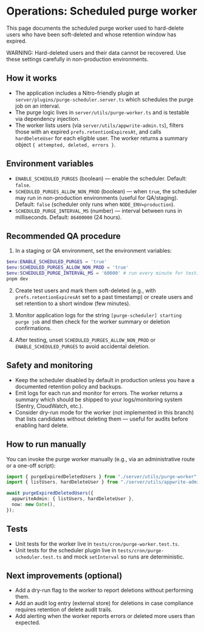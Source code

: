 # Operations: Scheduled purge worker

This page documents the scheduled purge worker used to hard-delete users who have been soft-deleted and whose retention window has expired.

WARNING: Hard-deleted users and their data cannot be recovered. Use these settings carefully in non-production environments.

## How it works

- The application includes a Nitro-friendly plugin at `server/plugins/purge-scheduler.server.ts` which schedules the purge job on an interval.
- The purge logic lives in `server/utils/purge-worker.ts` and is testable via dependency injection.
- The worker lists users (via `server/utils/appwrite-admin.ts`), filters those with an expired `prefs.retentionExpiresAt`, and calls `hardDeleteUser` for each eligible user. The worker returns a summary object `{ attempted, deleted, errors }`.

## Environment variables

- `ENABLE_SCHEDULED_PURGES` (boolean) — enable the scheduler. Default: `false`.
- `SCHEDULED_PURGES_ALLOW_NON_PROD` (boolean) — when `true`, the scheduler may run in non-production environments (useful for QA/staging). Default: `false` (scheduler only runs when `NODE_ENV=production`).
- `SCHEDULED_PURGE_INTERVAL_MS` (number) — interval between runs in milliseconds. Default: `86400000` (24 hours).

## Recommended QA procedure

1. In a staging or QA environment, set the environment variables:

```powershell
$env:ENABLE_SCHEDULED_PURGES = 'true'
$env:SCHEDULED_PURGES_ALLOW_NON_PROD = 'true'
$env:SCHEDULED_PURGE_INTERVAL_MS = '60000' # run every minute for testing
pnpm dev
```

2. Create test users and mark them soft-deleted (e.g., with `prefs.retentionExpiresAt` set to a past timestamp) or create users and set retention to a short window (few minutes).

3. Monitor application logs for the string `[purge-scheduler] starting purge job` and then check for the worker summary or deletion confirmations.

4. After testing, unset `SCHEDULED_PURGES_ALLOW_NON_PROD` or `ENABLE_SCHEDULED_PURGES` to avoid accidental deletion.

## Safety and monitoring

- Keep the scheduler disabled by default in production unless you have a documented retention policy and backups.
- Emit logs for each run and monitor for errors. The worker returns a summary which should be shipped to your logs/monitoring system (Sentry, CloudWatch, etc.).
- Consider dry-run mode for the worker (not implemented in this branch) that lists candidates without deleting them — useful for audits before enabling hard delete.

## How to run manually

You can invoke the purge worker manually (e.g., via an administrative route or a one-off script):

```ts
import { purgeExpiredDeletedUsers } from "./server/utils/purge-worker";
import { listUsers, hardDeleteUser } from "./server/utils/appwrite-admin";

await purgeExpiredDeletedUsers({
  appwriteAdmin: { listUsers, hardDeleteUser },
  now: new Date(),
});
```

## Tests

- Unit tests for the worker live in `tests/cron/purge-worker.test.ts`.
- Unit tests for the scheduler plugin live in `tests/cron/purge-scheduler.test.ts` and mock `setInterval` so runs are deterministic.

## Next improvements (optional)

- Add a dry-run flag to the worker to report deletions without performing them.
- Add an audit log entry (external store) for deletions in case compliance requires retention of delete audit trails.
- Add alerting when the worker reports errors or deleted more users than expected.
